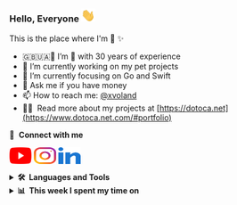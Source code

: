 ### Hello, Everyone <a href="https://dotoca.net/"><img src="https://github.com/xvoland/xvoland/raw/main/images/giphy.gif" width="25px"></a>
This is the place where I'm :rofl: ✨


- 🇬🇧🇺🇦🎥 I’m 🔞 with 30 years of experience
- 🔭 I’m currently working on my pet projects
- 👯 I’m currently focusing on Go and Swift
- 💬 Ask me if you have money
- 📫 How to reach me: [@xvoland](https://www.dotoca.net.com)
- 👨‍💻 &nbsp;Read more about my projects at [https://dotoca.net](https://www.dotoca.net.com/#portfolio)

🔗 &nbsp;**Connect with me**
<p align="left">
  <a href="https://youtube.com/xvoland" target="blank"><img align="center" src="https://raw.githubusercontent.com/xvoland/xvoland/main/images/youtube.svg" alt="Youtube channel" height="30" width="40" /></a>
  <a href="https://instagram.com/xvoland" target="blank"><img align="center" src="https://raw.githubusercontent.com/xvoland/xvoland/main/images/instagram.svg" alt="xVoLAnD" height="30" width="40" /></a>
  <a href="https://www.linkedin.com/in/vitalij-terescsuk-02b4689/" target="blank"><img align="center" src="https://raw.githubusercontent.com/xvoland/xvoland/main/images/linked-in-alt.svg" alt="xVoLAnD" height="30" width="40" /></a>
</p>

<details>
  <summary><b>🛠️&nbsp;&nbsp;Languages&nbsp;and&nbsp;Tools</b></summary>
  <br/>

  <p align="left">
    <a href="https://golang.org" target="_blank"> <img src="https://cdn.jsdelivr.net/gh/devicons/devicon/icons/go/go-original.svg" alt="Golang" width="40" height="40"/> </a>
    <a href="https://php.net" target="_blank"> <img src="https://cdn.jsdelivr.net/gh/devicons/devicon/icons/php/php-original.svg" alt="PHP" width="40" height="40"/> </a>
    <a href="https://www.python.org" target="_blank"> <img src="https://raw.githubusercontent.com/devicons/devicon/master/icons/python/python-original.svg" alt="python" width="40" height="40"/> </a>
    <a href="https://swift.com" target="_blank">  <img src="https://cdn.jsdelivr.net/gh/devicons/devicon/icons/swift/swift-original-wordmark.svg" alt="Swift" width="40" height="40"/> </a>
    <a href="https://apple.com" target="_blank">  <img src="https://cdn.jsdelivr.net/gh/devicons/devicon/icons/apple/apple-original.svg" alt="Apple" width="40" height="40"/> </a>
    <a href="https://docker.com" target="_blank">  <img src="https://cdn.jsdelivr.net/gh/devicons/devicon/icons/docker/docker-original-wordmark.svg" alt="Docker" width="40" height="40"/> </a>
    <a href="https://www.mongodb.com/" target="_blank"> <img src="https://cdn.jsdelivr.net/gh/devicons/devicon/icons/mongodb/mongodb-original-wordmark.svg" alt="MongoDB" width="40" height="40"/> </a>
    <a href="https://www.linux.org/" target="_blank"> <img src="https://raw.githubusercontent.com/devicons/devicon/master/icons/linux/linux-original.svg" alt="linux" width="40" height="40"/> </a>
    <a href="https://www.mysql.com/" target="_blank"> <img src="https://raw.githubusercontent.com/devicons/devicon/master/icons/mysql/mysql-original-wordmark.svg" alt="mysql" width="40" height="40"/> </a>
    <a href="https://www.nginx.com" target="_blank"> <img src="https://raw.githubusercontent.com/devicons/devicon/master/icons/nginx/nginx-original.svg" alt="nginx" width="40" height="40"/> </a>
    <a href="https://aws.amazon.com" target="_blank"> <img src="https://raw.githubusercontent.com/devicons/devicon/master/icons/amazonwebservices/amazonwebservices-original-wordmark.svg" alt="aws" width="40" height="40"/> </a>
    <a href="https://www.w3.org/html/" target="_blank"> <img src="https://raw.githubusercontent.com/devicons/devicon/master/icons/html5/html5-original-wordmark.svg" alt="html5" width="40" height="40"/> </a>
    <a href="https://www.w3schools.com/css/" target="_blank"> <img src="https://raw.githubusercontent.com/devicons/devicon/master/icons/css3/css3-original-wordmark.svg" alt="css3" width="40" height="40"/> </a>
    <a href="https://sass-lang.com" target="_blank"> <img src="https://raw.githubusercontent.com/devicons/devicon/master/icons/sass/sass-original.svg" alt="sass" width="40" height="40"/> </a>
    <a href="https://www.atlassian.com/" target="_blank">  <img src="https://cdn.jsdelivr.net/gh/devicons/devicon/icons/jira/jira-original-wordmark.svg" alt="Jira" width="40" height="40"/> </a>
    <a href="https://linux.org" target="_blank">  <img src="https://cdn.jsdelivr.net/gh/devicons/devicon/icons/linux/linux-original.svg" alt="Linux" width="40" height="40"/> </a>
    <a href="https://www.gnu.org/software/bash/" target="_blank"> <img src="https://www.vectorlogo.zone/logos/gnu_bash/gnu_bash-icon.svg" alt="bash" width="40" height="40"/> </a>
    <a href="https://getbootstrap.com" target="_blank"> <img src="https://raw.githubusercontent.com/devicons/devicon/master/icons/bootstrap/bootstrap-plain-wordmark.svg" alt="bootstrap" width="40" height="40"/> </a>
    <a href="https://cloud.google.com" target="_blank"> <img src="https://www.vectorlogo.zone/logos/google_cloud/google_cloud-icon.svg" alt="gcp" width="40" height="40"/> </a>
    <a href="https://git-scm.com/" target="_blank"> <img src="https://www.vectorlogo.zone/logos/git-scm/git-scm-icon.svg" alt="git" width="40" height="40"/> </a>
    <a href="https://gohugo.io/" target="_blank"> <img src="https://api.iconify.design/logos-hugo.svg" alt="hugo" width="40" height="40"/> </a>
    <a href="https://developer.mozilla.org/en-US/docs/Web/JavaScript" target="_blank"> <img src="https://raw.githubusercontent.com/devicons/devicon/master/icons/javascript/javascript-original.svg" alt="javascript" width="40" height="40"/> </a>
    <a href="https://postman.com" target="_blank"> <img src="https://www.vectorlogo.zone/logos/getpostman/getpostman-icon.svg" alt="postman" width="40" height="40"/> </a>
    <a href="https://www.selenium.dev" target="_blank"> <img src="https://raw.githubusercontent.com/detain/svg-logos/780f25886640cef088af994181646db2f6b1a3f8/svg/selenium-logo.svg" alt="selenium" width="40" height="40"/> </a>
    <a href="https://www.sqlite.org/" target="_blank"> <img src="https://www.vectorlogo.zone/logos/sqlite/sqlite-icon.svg" alt="sqlite" width="40" height="40"/> </a>
    <a href="https://adobe.com" target="_blank">  <img src="https://cdn.jsdelivr.net/gh/devicons/devicon/icons/aftereffects/aftereffects-original.svg" alt="Adobe After Effects" width="40" height="40"/> </a>
    <a href="https://arduino.cc" target="_blank">  <img src="https://cdn.jsdelivr.net/gh/devicons/devicon/icons/arduino/arduino-original.svg" alt="Arduino" width="40" height="40"/> </a>
  </p>
</details>


<details>
  <summary><b>📊 &nbsp;This week I spent my time on</b></summary>
  <br/>

  ![GitHub stats](https://github-readme-stats.vercel.app/api?username=xvoland&show_icons=true&theme=graywhite&hide_border=true)

</details>


